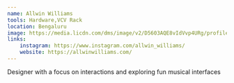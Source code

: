 ```yaml
---
name: Allwin Williams
tools: Hardware,VCV Rack
location: Bengaluru
image: https://media.licdn.com/dms/image/v2/D5603AQE8vIdVvp4URg/profile-displayphoto-shrink_800_800/profile-displayphoto-shrink_800_800/0/1707461434336?e=1744243200&v=beta&t=HL5MEHxQe0vSldEx7w5CHv6inNKtsx_OlUtdh8n3lh8
links:
    instagram: https://www.instagram.com/allwin_williams/
    website: https://allwinwilliams.com/
---
```


Designer with a focus on interactions and exploring fun musical interfaces

